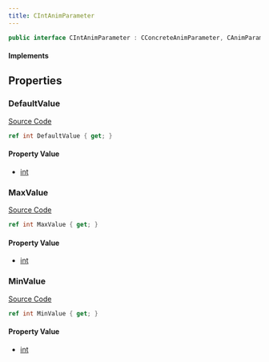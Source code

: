 ```yaml
---
title: CIntAnimParameter
---
```


```csharp
public interface CIntAnimParameter : CConcreteAnimParameter, CAnimParameterBase, ISchemaClass<CAnimParameterBase>, ISchemaClass<CConcreteAnimParameter>, ISchemaClass<CIntAnimParameter>, ISchemaField, ISchemaClass, INativeHandle
```

#### Implements

## Properties

### DefaultValue

[Source Code](https://github.com/swiftly-solution/swiftlys2/blob/beta/managed/src/SwiftlyS2.Generated/Schemas/Interfaces/CIntAnimParameter.cs#L16)

```csharp
ref int DefaultValue { get; }
```

#### Property Value

- [int](https://learn.microsoft.com/dotnet/api/system.int32)

### MaxValue

[Source Code](https://github.com/swiftly-solution/swiftlys2/blob/beta/managed/src/SwiftlyS2.Generated/Schemas/Interfaces/CIntAnimParameter.cs#L20)

```csharp
ref int MaxValue { get; }
```

#### Property Value

- [int](https://learn.microsoft.com/dotnet/api/system.int32)

### MinValue

[Source Code](https://github.com/swiftly-solution/swiftlys2/blob/beta/managed/src/SwiftlyS2.Generated/Schemas/Interfaces/CIntAnimParameter.cs#L18)

```csharp
ref int MinValue { get; }
```

#### Property Value

- [int](https://learn.microsoft.com/dotnet/api/system.int32)

